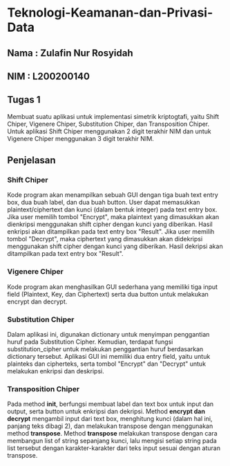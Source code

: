 # Teknologi-Keamanan-dan-Privasi-Data

## Nama : Zulafin Nur Rosyidah
## NIM : L200200140

## Tugas 1
Membuat suatu aplikasi untuk implementasi simetrik kriptogtafi, yaitu Shift Chiper, Vigenere Chiper, Substitution Chiper, dan Transposition Chiper. Untuk aplikasi Shift Chiper menggunakan 2 digit terakhir NIM dan untuk Vigenere Chiper menggunakan 3 digit terakhir NIM.

## Penjelasan
### Shift Chiper
Kode program akan menampilkan sebuah GUI dengan tiga buah text entry box, dua buah label, dan dua buah button. User dapat memasukkan plaintext/ciphertext dan kunci (dalam bentuk integer) pada text entry box. Jika user memilih tombol "Encrypt", maka plaintext yang dimasukkan akan dienkripsi menggunakan shift cipher dengan kunci yang diberikan. Hasil enkripsi akan ditampilkan pada text entry box "Result". Jika user memilih tombol "Decrypt", maka ciphertext yang dimasukkan akan didekripsi menggunakan shift cipher dengan kunci yang diberikan. Hasil dekripsi akan ditampilkan pada text entry box "Result".
### Vigenere Chiper
Kode program akan menghasilkan GUI sederhana yang memiliki tiga input field (Plaintext, Key, dan Ciphertext) serta dua button untuk melakukan encrypt dan decrypt.
### Substitution Chiper
Dalam aplikasi ini, digunakan dictionary untuk menyimpan penggantian huruf pada Substitution Cipher. Kemudian, terdapat fungsi substitution_cipher untuk melakukan penggantian huruf berdasarkan dictionary tersebut. Aplikasi GUI ini memiliki dua entry field, yaitu untuk plainteks dan cipherteks, serta tombol "Encrypt" dan "Decrypt" untuk melakukan enkripsi dan deskripsi.
### Transposition Chiper
Pada method __init__, berfungsi membuat label dan text box untuk input dan output, serta button untuk enkripsi dan dekripsi. Method __encrypt dan decrypt__ mengambil input dari text box, menghitung kunci (dalam hal ini, panjang teks dibagi 2), dan melakukan transpose dengan menggunakan method __transpose__. Method __transpose__ melakukan transpose dengan cara membangun list of string sepanjang kunci, lalu mengisi setiap string pada list tersebut dengan karakter-karakter dari teks input sesuai dengan aturan transpose.
